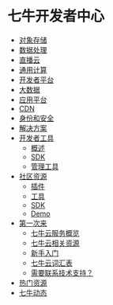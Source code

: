 # 七牛开发者中心

- [对象存储]()
- [数据处理]()
- [直播云]()
- [通用计算]()
- [开发者平台]()
- [大数据]()
- [应用平台]()
- [CDN]()
- [身份和安全]()
- [解决方案]()
- [开发者工具]()
    - [概述]()
    - [SDK]()
    - [管理工具]()
- [社区资源]()
    - [插件]()
    - [工具]()
    - [SDK]()
    - [Demo]()
- [第一次来]()
    - [七牛云服务概览]()
    - [七牛云相关资源]()
    - [新手入门]()
    - [七牛云词汇表]()
    - [需要联系技术支持？]()
- [热门资源]()
- [七牛动态]()
